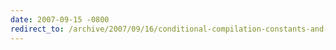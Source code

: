 ```yaml
---
date: 2007-09-15 -0800
redirect_to: /archive/2007/09/16/conditional-compilation-constants-and-asp.net.aspx/
---
```

